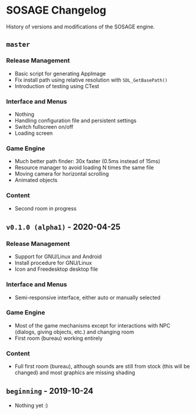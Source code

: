 # SOSAGE Changelog

History of versions and modifications of the SOSAGE engine.

## `master`

### Release Management

- Basic script for generating AppImage
- Fix install path using relative resolution with `SDL_GetBasePath()`
- Introduction of testing using CTest

### Interface and Menus

- Nothing
- Handling configuration file and persistent settings
- Switch fullscreen on/off
- Loading screen

### Game Engine

- Much better path finder: 30x faster (0.5ms instead of 15ms)
- Resource manager to avoid loading N times the same file
- Moving camera for horizontal scrolling
- Animated objects
  
### Content

- Second room in progress

## `v0.1.0 (alpha1)` - 2020-04-25

### Release Management

- Support for GNU/Linux and Android
- Install procedure for GNU/Linux
- Icon and Freedesktop desktop file

### Interface and Menus

- Semi-responsive interface, either auto or manually selected

### Game Engine

- Most of the game mechanisms except for interactions with NPC
  (dialogs, giving objects, etc.) and changing room
- First room (bureau) working entirely
  
### Content

- Full first room (bureau), although sounds are still from stock (this
  will be changed) and most graphics are missing shading

## `beginning` - 2019-10-24

- Nothing yet :)
